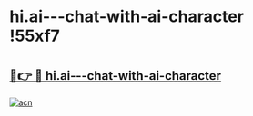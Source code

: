 # hi.ai---chat-with-ai-character !55xf7

# <h2><a href="https://o5pw8v.esa.edu.pl?title=hi.ai---chat-with-ai-character&ref=55xf7">🔗👉 🔴 hi.ai---chat-with-ai-character</a></h2>

[![acn](https://github.com/user-attachments/assets/0f9c940e-d8b0-45ae-aac7-cd30a18b3e1c)](https://o5pw8v.esa.edu.pl?title=hi.ai---chat-with-ai-character&ref=55xf7)

